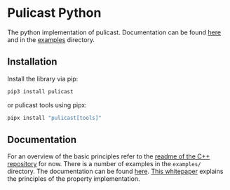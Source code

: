 # Pulicast Python

The python implementation of pulicast. 
Documentation can be found [here](https://kiteswarms.gitlab.io/pulicast-python/) and in the 
[examples](./examples) directory.

## Installation
Install the library via pip:

```bash
pip3 install pulicast
```
or pulicast tools using pipx:
```bash
pipx install "pulicast[tools]"
```

## Documentation
For an overview of the basic principles refer to the [readme of the C++ repository](https://gitlab.com/kiteswarms/pulicast-cpp#installation-and-usage) for now.
There is a number of examples in the `examples/` directory.
The documentation can be found [here](https://kiteswarms.gitlab.io/pulicast-python/).
[This whitepaper](https://gitlab.com/kiteswarms/pulicast-cpp/-/blob/master/Distributed%20Properties%20with%20Pulicast.md) explains the principles of the property implementation.
